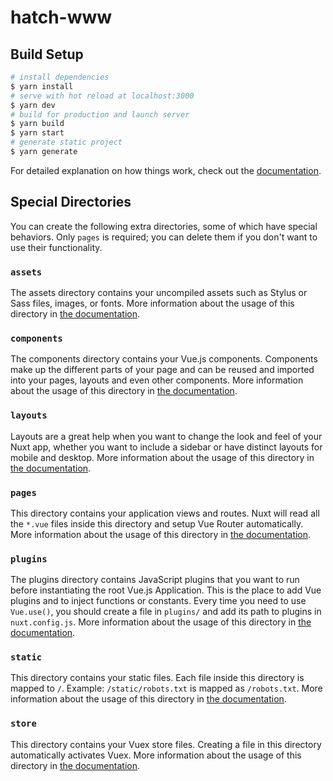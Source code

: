 <!--
 * @Author: abbott
 * @Date: 2024-08-05 19:55:38
 * @LastEditors: abbott
 * @LastEditTime: 2024-08-06 00:48:14
 * @Description: 
-->
# hatch-www

## Build Setup
```bash
# install dependencies
$ yarn install
# serve with hot reload at localhost:3000
$ yarn dev
# build for production and launch server
$ yarn build
$ yarn start
# generate static project
$ yarn generate
```
For detailed explanation on how things work, check out the [documentation](https://nuxtjs.org).
## Special Directories
You can create the following extra directories, some of which have special behaviors. Only `pages` is required; you can delete them if you don't want to use their functionality.
### `assets`
The assets directory contains your uncompiled assets such as Stylus or Sass files, images, or fonts.
More information about the usage of this directory in [the documentation](https://nuxtjs.org/docs/2.x/directory-structure/assets).
### `components`
The components directory contains your Vue.js components. Components make up the different parts of your page and can be reused and imported into your pages, layouts and even other components.
More information about the usage of this directory in [the documentation](https://nuxtjs.org/docs/2.x/directory-structure/components).
### `layouts`
Layouts are a great help when you want to change the look and feel of your Nuxt app, whether you want to include a sidebar or have distinct layouts for mobile and desktop.
More information about the usage of this directory in [the documentation](https://nuxtjs.org/docs/2.x/directory-structure/layouts).
### `pages`
This directory contains your application views and routes. Nuxt will read all the `*.vue` files inside this directory and setup Vue Router automatically.
More information about the usage of this directory in [the documentation](https://nuxtjs.org/docs/2.x/get-started/routing).
### `plugins`
The plugins directory contains JavaScript plugins that you want to run before instantiating the root Vue.js Application. This is the place to add Vue plugins and to inject functions or constants. Every time you need to use `Vue.use()`, you should create a file in `plugins/` and add its path to plugins in `nuxt.config.js`.
More information about the usage of this directory in [the documentation](https://nuxtjs.org/docs/2.x/directory-structure/plugins).
### `static`
This directory contains your static files. Each file inside this directory is mapped to `/`.
Example: `/static/robots.txt` is mapped as `/robots.txt`.
More information about the usage of this directory in [the documentation](https://nuxtjs.org/docs/2.x/directory-structure/static).
### `store`
This directory contains your Vuex store files. Creating a file in this directory automatically activates Vuex.
More information about the usage of this directory in [the documentation](https://nuxtjs.org/docs/2.x/directory-structure/store).